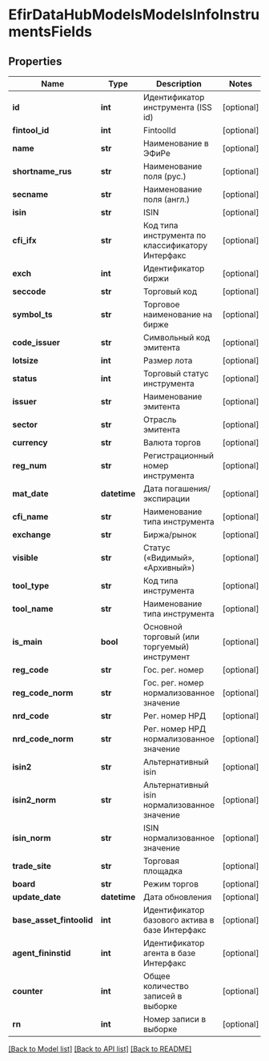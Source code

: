 # EfirDataHubModelsModelsInfoInstrumentsFields

## Properties
Name | Type | Description | Notes
------------ | ------------- | ------------- | -------------
**id** | **int** | Идентификатор инструмента (ISS id) | [optional] 
**fintool_id** | **int** | FintoolId | [optional] 
**name** | **str** | Наименование в ЭФиРе | [optional] 
**shortname_rus** | **str** | Наименование поля (рус.) | [optional] 
**secname** | **str** | Наименование поля (англ.) | [optional] 
**isin** | **str** | ISIN | [optional] 
**cfi_ifx** | **str** | Код типа инструмента по классификатору Интерфакс | [optional] 
**exch** | **int** | Идентификатор биржи | [optional] 
**seccode** | **str** | Торговый код | [optional] 
**symbol_ts** | **str** | Торговое наименование на бирже | [optional] 
**code_issuer** | **str** | Символьный код эмитента | [optional] 
**lotsize** | **int** | Размер лота | [optional] 
**status** | **int** | Торговый статус инструмента | [optional] 
**issuer** | **str** | Наименование эмитента | [optional] 
**sector** | **str** | Отрасль эмитента | [optional] 
**currency** | **str** | Валюта торгов | [optional] 
**reg_num** | **str** | Регистрационный номер инструмента | [optional] 
**mat_date** | **datetime** | Дата погашения/экспирации | [optional] 
**cfi_name** | **str** | Наименование типа инструмента | [optional] 
**exchange** | **str** | Биржа/рынок | [optional] 
**visible** | **str** | Статус («Видимый», «Архивный») | [optional] 
**tool_type** | **str** | Код типа инструмента | [optional] 
**tool_name** | **str** | Наименование типа инструмента | [optional] 
**is_main** | **bool** | Основной торговый (или торгуемый) инструмент | [optional] 
**reg_code** | **str** | Гос. рег. номер | [optional] 
**reg_code_norm** | **str** | Гос. рег. номер нормализованное значение | [optional] 
**nrd_code** | **str** | Рег. номер НРД | [optional] 
**nrd_code_norm** | **str** | Рег. номер НРД нормализованное значение | [optional] 
**isin2** | **str** | Альтернативный isin | [optional] 
**isin2_norm** | **str** | Альтернативный isin нормализованное значение | [optional] 
**isin_norm** | **str** | ISIN нормализованное значение | [optional] 
**trade_site** | **str** | Торговая площадка | [optional] 
**board** | **str** | Режим торгов | [optional] 
**update_date** | **datetime** | Дата обновления | [optional] 
**base_asset_fintoolid** | **int** | Идентификатор базового актива в базе Интерфакс | [optional] 
**agent_fininstid** | **int** | Идентификатор агента в базе Интерфакс | [optional] 
**counter** | **int** | Общее количество записей в выборке | [optional] 
**rn** | **int** | Номер записи в выборке | [optional] 

[[Back to Model list]](../README.md#documentation-for-models) [[Back to API list]](../README.md#documentation-for-api-endpoints) [[Back to README]](../README.md)

